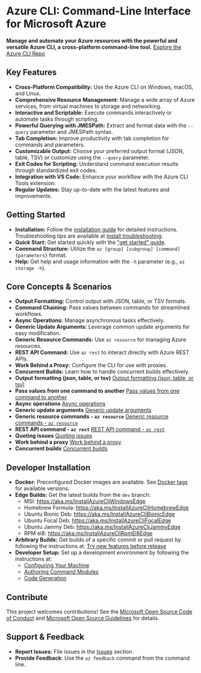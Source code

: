 # Azure CLI: Command-Line Interface for Microsoft Azure

**Manage and automate your Azure resources with the powerful and versatile Azure CLI, a cross-platform command-line tool.**  [Explore the Azure CLI Repo](https://github.com/Azure/azure-cli)

## Key Features

*   **Cross-Platform Compatibility:** Use the Azure CLI on Windows, macOS, and Linux.
*   **Comprehensive Resource Management:** Manage a wide array of Azure services, from virtual machines to storage and networking.
*   **Interactive and Scriptable:** Execute commands interactively or automate tasks through scripting.
*   **Powerful Querying with JMESPath:**  Extract and format data with the `--query` parameter and JMESPath syntax.
*   **Tab Completion:**  Improve productivity with tab completion for commands and parameters.
*   **Customizable Output:** Choose your preferred output format (JSON, table, TSV) or customize using the `--query` parameter.
*   **Exit Codes for Scripting:**  Understand command execution results through standardized exit codes.
*   **Integration with VS Code:** Enhance your workflow with the Azure CLI Tools extension.
*   **Regular Updates:** Stay up-to-date with the latest features and improvements.

## Getting Started

*   **Installation:**  Follow the [installation guide](https://learn.microsoft.com/cli/azure/install-azure-cli) for detailed instructions.  Troubleshooting tips are available at [install troubleshooting](https://github.com/Azure/azure-cli/blob/dev/doc/install_troubleshooting.md).
*   **Quick Start:** Get started quickly with the ["get started" guide](https://learn.microsoft.com/cli/azure/get-started-with-az-cli2).
*   **Command Structure:** Utilize the `az [group] [subgroup] [command] {parameters}` format.
*   **Help:** Get help and usage information with the `-h` parameter (e.g., `az storage -h`).

## Core Concepts & Scenarios

*   **Output Formatting:**  Control output with JSON, table, or TSV formats.
*   **Command Chaining:** Pass values between commands for streamlined workflows.
*   **Async Operations:** Manage asynchronous tasks effectively.
*   **Generic Update Arguments:** Leverage common update arguments for easy modification.
*   **Generic Resource Commands:** Use `az resource` for managing Azure resources.
*   **REST API Command:** Use `az rest` to interact directly with Azure REST APIs.
*   **Work Behind a Proxy:** Configure the CLI for use with proxies.
*   **Concurrent Builds:** Learn how to handle concurrent builds effectively.
*   **Output formatting (json, table, or tsv)** [Output formatting (json, table, or tsv)](https://learn.microsoft.com/en-us/cli/azure/use-cli-effectively#output-formatting-json-table-or-tsv)
*   **Pass values from one command to another** [Pass values from one command to another](https://learn.microsoft.com/en-us/cli/azure/use-cli-effectively#pass-values-from-one-command-to-another)
*   **Async operations** [Async operations](https://learn.microsoft.com/en-us/cli/azure/use-cli-effectively#async-operations)
*   **Generic update arguments** [Generic update arguments](https://learn.microsoft.com/en-us/cli/azure/use-cli-effectively#generic-update-arguments)
*   **Generic resource commands - `az resource`** [Generic resource commands - `az resource`](https://learn.microsoft.com/en-us/cli/azure/use-cli-effectively#generic-resource-commands---az-resource)
*   **REST API command - `az rest`** [REST API command - `az rest`](https://learn.microsoft.com/en-us/cli/azure/use-cli-effectively#rest-api-command---az-rest)
*   **Quoting issues** [Quoting issues](https://learn.microsoft.com/en-us/cli/azure/use-cli-effectively#quoting-issues)
*   **Work behind a proxy** [Work behind a proxy](https://learn.microsoft.com/en-us/cli/azure/use-cli-effectively#work-behind-a-proxy)
*   **Concurrent builds** [Concurrent builds](https://learn.microsoft.com/en-us/cli/azure/use-cli-effectively#concurrent-builds)

## Developer Installation

*   **Docker:** Preconfigured Docker images are available.  See [Docker tags](https://mcr.microsoft.com/v2/azure-cli/tags/list) for available versions.
*   **Edge Builds:** Get the latest builds from the `dev` branch:
    *   MSI: https://aka.ms/InstallAzureCliWindowsEdge
    *   Homebrew Formula: https://aka.ms/InstallAzureCliHomebrewEdge
    *   Ubuntu Bionic Deb: https://aka.ms/InstallAzureCliBionicEdge
    *   Ubuntu Focal Deb: https://aka.ms/InstallAzureCliFocalEdge
    *   Ubuntu Jammy Deb: https://aka.ms/InstallAzureCliJammyEdge
    *   RPM el8: https://aka.ms/InstallAzureCliRpmEl8Edge
*   **Arbitrary Builds:** Get builds of a specific commit or pull request by following the instructions at: [Try new features before release](doc/try_new_features_before_release.md)
*   **Developer Setup:** Set up a development environment by following the instructions at:
    *   [Configuring Your Machine](https://github.com/Azure/azure-cli/blob/dev/doc/configuring_your_machine.md)
    *   [Authoring Command Modules](https://github.com/Azure/azure-cli/tree/dev/doc/authoring_command_modules)
    *   [Code Generation](https://github.com/Azure/aaz-dev-tools)

## Contribute

This project welcomes contributions! See the [Microsoft Open Source Code of Conduct](https://opensource.microsoft.com/codeofconduct/) and [Microsoft Open Source Guidelines](https://opensource.microsoft.com/collaborate) for details.

## Support & Feedback

*   **Report Issues:** File issues in the [Issues](https://github.com/Azure/azure-cli/issues) section.
*   **Provide Feedback:** Use the `az feedback` command from the command line.